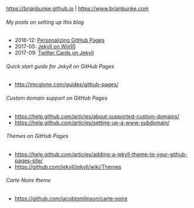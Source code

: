https://brianbunke.github.io | https://www.brianbunke.com

###### My posts on setting up this blog
- 2016-12: [Personalizing GitHub Pages](http://www.brianbunke.com/blog/2016/12/08/personalizing-github-pages/)
- 2017-05: [Jekyll on Win10](http://www.brianbunke.com/blog/2017/05/24/jekyll-win10/)
- 2017-09: [Twitter Cards on Jekyll](http://www.brianbunke.com/blog/2017/09/06/twitter-cards-on-jekyll/)

###### Quick start guide for Jekyll on GitHub Pages
- http://jmcglone.com/guides/github-pages/

###### Custom domain support on GitHub Pages
- https://help.github.com/articles/about-supported-custom-domains/
- https://help.github.com/articles/setting-up-a-www-subdomain/

###### Themes on GitHub Pages
- https://help.github.com/articles/adding-a-jekyll-theme-to-your-github-pages-site/
- https://github.com/jekyll/jekyll/wiki/Themes

###### Carte Noire theme
- https://github.com/jacobtomlinson/carte-noire
